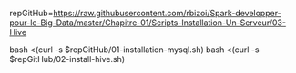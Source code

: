 repGitHub=https://raw.githubusercontent.com/rbizoi/Spark-developper-pour-le-Big-Data/master/Chapitre-01/Scripts-Installation-Un-Serveur/03-Hive

bash <(curl -s $repGitHub/01-installation-mysql.sh)
bash <(curl -s $repGitHub/02-install-hive.sh)
